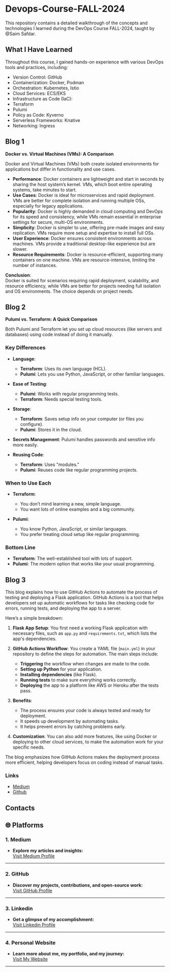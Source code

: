 # Devops-Course-FALL-2024
This repository contains a detailed walkthrough of the concepts and technologies I learned during the DevOps Course FALL-2024, taught by @Saim Safdar.

## What I Have Learned
Throughout this course, I gained hands-on experience with various DevOps tools and practices, including:

* Version Control: GitHub
* Containerization: Docker, Podman
* Orchestration: Kubernetes, Istio
* Cloud Services: ECS/EKS
* Infrastructure as Code (IaC):
* Terraform
* Pulumi
* Policy as Code: Kyverno
* Serverless Frameworks: Knative
* Networking: Ingress


## Blog 1
**Docker vs. Virtual Machines (VMs): A Comparison**  

Docker and Virtual Machines (VMs) both create isolated environments for applications but differ in functionality and use cases.  

- **Performance**: Docker containers are lightweight and start in seconds by sharing the host system’s kernel. VMs, which boot entire operating systems, take minutes to start.  
- **Use Cases**: Docker is ideal for microservices and rapid deployment. VMs are better for complete isolation and running multiple OSs, especially for legacy applications.  
- **Popularity**: Docker is highly demanded in cloud computing and DevOps for its speed and consistency, while VMs remain essential in enterprise settings for secure, multi-OS environments.  
- **Simplicity**: Docker is simpler to use, offering pre-made images and easy replication. VMs require more setup and expertise to install full OSs.  
- **User Experience**: Docker ensures consistent environments across machines. VMs provide a traditional desktop-like experience but are slower.  
- **Resource Requirements**: Docker is resource-efficient, supporting many containers on one machine. VMs are resource-intensive, limiting the number of instances.  

**Conclusion**:  
Docker is suited for scenarios requiring rapid deployment, scalability, and resource efficiency, while VMs are better for projects needing full isolation and OS environments. The choice depends on project needs.

## Blog 2
**Pulumi vs. Terraform: A Quick Comparison**  

Both Pulumi and Terraform let you set up cloud resources (like servers and databases) using code instead of doing it manually.  

### **Key Differences**  
- **Language**:  
  - **Terraform**: Uses its own language (HCL).  
  - **Pulumi**: Lets you use Python, JavaScript, or other familiar languages.  

- **Ease of Testing**:  
  - **Pulumi**: Works with regular programming tests.  
  - **Terraform**: Needs special testing tools.  

- **Storage**:  
  - **Terraform**: Saves setup info on your computer (or files you configure).  
  - **Pulumi**: Stores it in the cloud.  

- **Secrets Management**: Pulumi handles passwords and sensitive info more easily.  

- **Reusing Code**:  
  - **Terraform**: Uses "modules."  
  - **Pulumi**: Reuses code like regular programming projects.  

### **When to Use Each**  
- **Terraform**:  
  - You don’t mind learning a new, simple language.  
  - You want lots of online examples and a big community.  

- **Pulumi**:  
  - You know Python, JavaScript, or similar languages.  
  - You prefer treating cloud setup like regular programming.  

### **Bottom Line**  
- **Terraform**: The well-established tool with lots of support.  
- **Pulumi**: The modern option that works like your usual programming.


## Blog 3
This blog explains how to use GitHub Actions to automate the process of testing and deploying a Flask application. GitHub Actions is a tool that helps developers set up automatic workflows for tasks like checking code for errors, running tests, and deploying the app to a server. 

Here’s a simple breakdown:

1. **Flask App Setup**: You first need a working Flask application with necessary files, such as `app.py` and `requirements.txt`, which lists the app's dependencies.

2. **GitHub Actions Workflow**: You create a YAML file (`main.yml`) in your repository to define the steps for automation. The main steps include:
   - **Triggering** the workflow when changes are made to the code.
   - **Setting up Python** for your application.
   - **Installing dependencies** (like Flask).
   - **Running tests** to make sure everything works correctly.
   - **Deploying** the app to a platform like AWS or Heroku after the tests pass.

3. **Benefits**: 
   - The process ensures your code is always tested and ready for deployment.
   - It speeds up development by automating tasks.
   - It helps prevent errors by catching problems early.

4. **Customization**: You can also add more features, like using Docker or deploying to other cloud services, to make the automation work for your specific needs.

The blog emphasizes how GitHub Actions makes the deployment process more efficient, helping developers focus on coding instead of manual tasks.

### Links
- [Medium](https://medium.com/@m.a.rafey1215/automating-deployments-with-github-actions-for-a-flask-app-5938caa39c86)
- [Github](https://github.com/MARafey/GitHub-Actions-with-Flask-App) 


## Contacts

## **🌐 Platforms**  

### **1. Medium**  
- **Explore my articles and insights:**  
  [Visit Medium Profile](https://medium.com/@m.a.rafey1215)

---

### **2. GitHub**  
- **Discover my projects, contributions, and open-source work:**  
  [Visit GitHub Profile](https://github.com/MARafey)

---

### **3. Linkedin**  
- **Get a glimpse of my accomplishment:**  
  [Visit Linkedin Profile](https://www.linkedin.com/in/muhammad-abdur-rafey-a15124248/)  

---

### **4. Personal Website**  
- **Learn more about me, my portfolio, and my journey:**  
  [Visit My Website](https://muhammad-abdur-rafey.webflow.io/)

---
